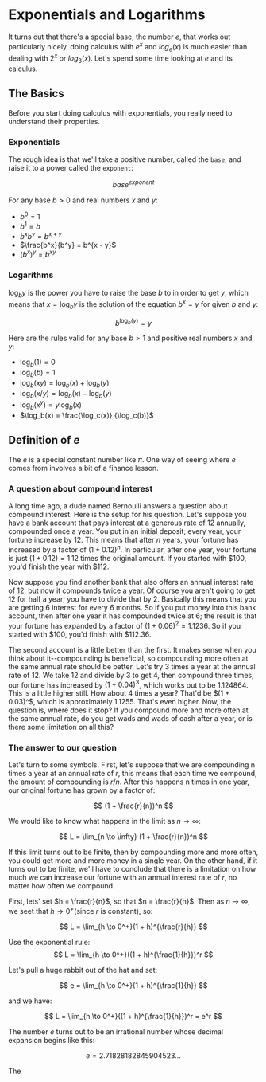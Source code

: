 # Exponentials and Logarithms
It turns out that there's a special base, the number $e$, that works out particularly nicely, doing calculus with $e^x$ and $log_e(x)$ is much easier than dealing with $2^x$ or $log_3(x)$. Let's spend some time looking at $e$ and its calculus.

## The Basics
Before you start doing calculus with exponentials, you really need to understand their properties.

### Exponentials
The rough idea is that we'll take a positive number, called the `base`, and raise it to a power called the `exponent`:

$$
base^{exponent}
$$

For any base $b > 0$ and real numbers $x$ and $y$:

- $b^0 = 1$
- $b^1 = b$
- $b^xb^y = b^{x + y}$
- $\frac{b^x}{b^y} = b^{x - y}$
- $(b^x)^y = b^{xy}$

### Logarithms
$\log_b{y}$ is the power you have to raise the base $b$ to in order to get $y$, which means that $x = \log_by$ is the solution of the equation $b^x = y$ for given $b$ and $y$:

$$
b^{\log_b(y)} = y
$$

Here are the rules valid for any base $b > 1$ and positive real numbers $x$ and $y$:

- $\log_b(1) = 0$
- $\log_b(b) = 1$
- $\log_b(xy) = \log_b(x) + \log_b(y)$
- $\log_b(x/y) = \log_b(x) - \log_b(y)$
- $\log_b(x^y) = y\log_b(x)$
- $\log_b(x) = \frac{\log_c(x)} {\log_c(b)}$

## Definition of $e$

The $e$ is a special constant number like $\pi$. One way of seeing where $e$ comes from involves a bit of a finance lesson.

### A question about compound interest
A long time ago, a dude named Bernoulli answers a question about compound interest. Here is the setup for his question. Let's suppose you have a bank account that pays interest at a generous rate of $12%$ annually, compounded once a year. You put in an initial deposit; every year, your fortune increase by $12%$. This means that after $n$ years, your fortune has increased by a factor of $(1 + 0.12)^n$. In particular, after one year, your fortune is just $(1 + 0.12) = 1.12$ times the original amount. If you started with $100, you'd finish the year with $112.

Now suppose you find another bank that also offers an annual interest rate of $12%$, but now it compounds twice a year. Of course you aren't going to get $12%$ for half a year; you have to divide that by $2$. Basically this means that you are getting $6%$ interest for every 6 months. So if you put money into this bank account, then after one year it has compounded twice at $6%$; the result is that your fortune has expanded by a factor of $(1 + 0.06)^2 = 1.1236$. So if you started with $100, you'd finish with $112.36.

The second account is a little better than the first. It makes sense when you think about it--compounding is beneficial, so compounding more often at the same annual rate should be better. Let's try 3 times a year at the annual rate of $12%$. We take $12%$ and divide by $3$ to get $4%$, then compound three times; our fortune has increased by $(1 + 0.04)^3$, which works out to be $1.124864$. This is a little higher still. How about 4 times a year? That'd be $(1 + 0.03)^$, which is approximately $1.1255$. That's even higher. Now, the question is, where does it stop? If you compound more and more often at the same annual rate, do you get wads and wads of cash after a year, or is there some limitation on all this?

### The answer to our question

Let's turn to some symbols. First, let's suppose that we are compounding n times a year at an annual rate of $r$, this means that each time we compound, the amount of compounding is $r / n$. After this happens n times in one year, our original fortune has grown by a factor of:

$$
(1 + \frac{r}{n})^n
$$

We would like to know what happens in the limit as $n \to \infty$:

$$
L = \lim_{n \to \infty} (1 + \frac{r}{n})^n
$$

If this limit turns out to be finite, then by compounding more and more often, you could get more and more money in a single year. On the other hand, if it turns out to be finite, we'll have to conclude that there is a limitation on how much we can increase our fortune with an annual interest rate of $r$, no matter how often we compound.

First, lets' set $h = \frac{r}{n}$, so that $n = \frac{r}{h}$. Then as $n \to \infty$, we seet that $h \to 0^+$(since $r$ is constant), so:

$$
L = \lim_{h \to 0^+}(1 + h)^{\frac{r}{h}}
$$

Use the exponential rule:
$$
L = \lim_{h \to 0^+}((1 + h)^{\frac{1}{h}})^r
$$

Let's pull a huge rabbit out of the hat and set:

$$
e = \lim_{h \to 0^+}(1 + h)^{\frac{1}{h}}
$$

and we have:

$$
L = \lim_{h \to 0^+}((1 + h)^{\frac{1}{h}})^r = e^r
$$

The number $e$ turns out to be an irrational number whose decimal expansion begins like this:

$$
e = 2.71828182845904523...
$$

The 
